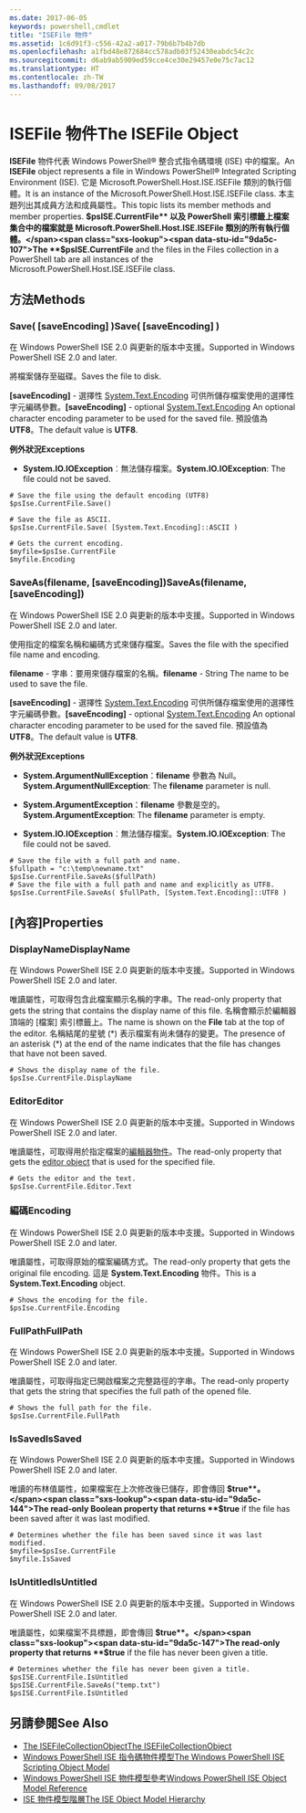 ```yaml
---
ms.date: 2017-06-05
keywords: powershell,cmdlet
title: "ISEFile 物件"
ms.assetid: 1c6d91f3-c556-42a2-a017-79b6b7b4b7db
ms.openlocfilehash: a1fbd48e872684cc578adb03f52430eabdc54c2c
ms.sourcegitcommit: d6ab9ab5909ed59cce4ce30e29457e0e75c7ac12
ms.translationtype: HT
ms.contentlocale: zh-TW
ms.lasthandoff: 09/08/2017
---
```

# <a name="the-isefile-object"></a><span data-ttu-id="9da5c-103">ISEFile 物件</span><span class="sxs-lookup"><span data-stu-id="9da5c-103">The ISEFile Object</span></span>
  <span data-ttu-id="9da5c-104">**ISEFile** 物件代表 Windows PowerShell® 整合式指令碼環境 (ISE) 中的檔案。</span><span class="sxs-lookup"><span data-stu-id="9da5c-104">An **ISEFile** object represents a file in Windows PowerShell® Integrated Scripting Environment (ISE).</span></span> <span data-ttu-id="9da5c-105">它是 Microsoft.PowerShell.Host.ISE.ISEFile 類別的執行個體。</span><span class="sxs-lookup"><span data-stu-id="9da5c-105">It is an instance of the Microsoft.PowerShell.Host.ISE.ISEFile class.</span></span> <span data-ttu-id="9da5c-106">本主題列出其成員方法和成員屬性。</span><span class="sxs-lookup"><span data-stu-id="9da5c-106">This topic lists its member methods and member properties.</span></span> <span data-ttu-id="9da5c-107">**$psISE.CurrentFile** 以及 PowerShell 索引標籤上檔案集合中的檔案就是 Microsoft.PowerShell.Host.ISE.ISEFile 類別的所有執行個體。</span><span class="sxs-lookup"><span data-stu-id="9da5c-107">The **$psISE.CurrentFile** and the files in the Files collection in a PowerShell tab are all instances of the Microsoft.PowerShell.Host.ISE.ISEFile class.</span></span>

## <a name="methods"></a><span data-ttu-id="9da5c-108">方法</span><span class="sxs-lookup"><span data-stu-id="9da5c-108">Methods</span></span>

### <a name="save-saveencoding-"></a><span data-ttu-id="9da5c-109">Save\( \[saveEncoding\] \)</span><span class="sxs-lookup"><span data-stu-id="9da5c-109">Save\( \[saveEncoding\] \)</span></span>
  <span data-ttu-id="9da5c-110">在 Windows PowerShell ISE 2.0 與更新的版本中支援。</span><span class="sxs-lookup"><span data-stu-id="9da5c-110">Supported in Windows PowerShell ISE 2.0 and later.</span></span> 

 <span data-ttu-id="9da5c-111">將檔案儲存至磁碟。</span><span class="sxs-lookup"><span data-stu-id="9da5c-111">Saves the file to disk.</span></span>

 <span data-ttu-id="9da5c-112">**\[saveEncoding\]** - 選擇性 [System.Text.Encoding](http://msdn.microsoft.com/library/system.text.encoding.aspx) 可供所儲存檔案使用的選擇性字元編碼參數。</span><span class="sxs-lookup"><span data-stu-id="9da5c-112">**\[saveEncoding\]** - optional [System.Text.Encoding](http://msdn.microsoft.com/library/system.text.encoding.aspx) An optional character encoding parameter to be used for the saved file.</span></span> <span data-ttu-id="9da5c-113">預設值為 **UTF8**。</span><span class="sxs-lookup"><span data-stu-id="9da5c-113">The default value is **UTF8**.</span></span>

 <span data-ttu-id="9da5c-114">**例外狀況**</span><span class="sxs-lookup"><span data-stu-id="9da5c-114">**Exceptions**</span></span>
 -   <span data-ttu-id="9da5c-115">**System.IO.IOException**︰無法儲存檔案。</span><span class="sxs-lookup"><span data-stu-id="9da5c-115">**System.IO.IOException**: The file could not be saved.</span></span>

```
# Save the file using the default encoding (UTF8)
$psIse.CurrentFile.Save()

# Save the file as ASCII.
$psIse.CurrentFile.Save( [System.Text.Encoding]::ASCII )

# Gets the current encoding.
$myfile=$psIse.CurrentFile
$myfile.Encoding

```

### <a name="saveasfilename-saveencoding"></a><span data-ttu-id="9da5c-116">SaveAs\(filename, \[saveEncoding\]\)</span><span class="sxs-lookup"><span data-stu-id="9da5c-116">SaveAs\(filename, \[saveEncoding\]\)</span></span>
  <span data-ttu-id="9da5c-117">在 Windows PowerShell ISE 2.0 與更新的版本中支援。</span><span class="sxs-lookup"><span data-stu-id="9da5c-117">Supported in Windows PowerShell ISE 2.0 and later.</span></span> 

 <span data-ttu-id="9da5c-118">使用指定的檔案名稱和編碼方式來儲存檔案。</span><span class="sxs-lookup"><span data-stu-id="9da5c-118">Saves the file with the specified file name and encoding.</span></span>

 <span data-ttu-id="9da5c-119">**filename** - 字串：要用來儲存檔案的名稱。</span><span class="sxs-lookup"><span data-stu-id="9da5c-119">**filename** - String The name to be used to save the file.</span></span>

 <span data-ttu-id="9da5c-120">**\[saveEncoding\]** - 選擇性 [System.Text.Encoding](http://msdn.microsoft.com/library/system.text.encoding.aspx) 可供所儲存檔案使用的選擇性字元編碼參數。</span><span class="sxs-lookup"><span data-stu-id="9da5c-120">**\[saveEncoding\]** - optional [System.Text.Encoding](http://msdn.microsoft.com/library/system.text.encoding.aspx) An optional character encoding parameter to be used for the saved file.</span></span> <span data-ttu-id="9da5c-121">預設值為 **UTF8**。</span><span class="sxs-lookup"><span data-stu-id="9da5c-121">The default value is **UTF8**.</span></span>

 <span data-ttu-id="9da5c-122">**例外狀況**</span><span class="sxs-lookup"><span data-stu-id="9da5c-122">**Exceptions**</span></span>
 -   <span data-ttu-id="9da5c-123">**System.ArgumentNullException**：**filename** 參數為 Null。</span><span class="sxs-lookup"><span data-stu-id="9da5c-123">**System.ArgumentNullException**: The **filename** parameter is null.</span></span>

- <span data-ttu-id="9da5c-124">**System.ArgumentException**：**filename** 參數是空的。</span><span class="sxs-lookup"><span data-stu-id="9da5c-124">**System.ArgumentException**: The **filename** parameter is empty.</span></span>

- <span data-ttu-id="9da5c-125">**System.IO.IOException**︰無法儲存檔案。</span><span class="sxs-lookup"><span data-stu-id="9da5c-125">**System.IO.IOException**: The file could not be saved.</span></span>

```
# Save the file with a full path and name. 
$fullpath = "c:\temp\newname.txt"
$psIse.CurrentFile.SaveAs($fullPath) 
# Save the file with a full path and name and explicitly as UTF8. 
$psIse.CurrentFile.SaveAs( $fullPath, [System.Text.Encoding]::UTF8 )

```

## <a name="properties"></a><span data-ttu-id="9da5c-126">[內容]</span><span class="sxs-lookup"><span data-stu-id="9da5c-126">Properties</span></span>

### <a name="displayname"></a><span data-ttu-id="9da5c-127">DisplayName</span><span class="sxs-lookup"><span data-stu-id="9da5c-127">DisplayName</span></span>
  <span data-ttu-id="9da5c-128">在 Windows PowerShell ISE 2.0 與更新的版本中支援。</span><span class="sxs-lookup"><span data-stu-id="9da5c-128">Supported in Windows PowerShell ISE 2.0 and later.</span></span>

 <span data-ttu-id="9da5c-129">唯讀屬性，可取得包含此檔案顯示名稱的字串。</span><span class="sxs-lookup"><span data-stu-id="9da5c-129">The read-only property that gets the string that contains the display name of this file.</span></span> <span data-ttu-id="9da5c-130">名稱會顯示於編輯器頂端的 [檔案] 索引標籤上。</span><span class="sxs-lookup"><span data-stu-id="9da5c-130">The name is shown on the **File** tab at the top of the editor.</span></span> <span data-ttu-id="9da5c-131">名稱結尾的星號 \(\*\) 表示檔案有尚未儲存的變更。</span><span class="sxs-lookup"><span data-stu-id="9da5c-131">The presence of an asterisk \(\*\) at the end of the name indicates that the file has changes that have not been saved.</span></span>

```
# Shows the display name of the file.
$psIse.CurrentFile.DisplayName

```

### <a name="editor"></a><span data-ttu-id="9da5c-132">Editor</span><span class="sxs-lookup"><span data-stu-id="9da5c-132">Editor</span></span>
  <span data-ttu-id="9da5c-133">在 Windows PowerShell ISE 2.0 與更新的版本中支援。</span><span class="sxs-lookup"><span data-stu-id="9da5c-133">Supported in Windows PowerShell ISE 2.0 and later.</span></span> 

 <span data-ttu-id="9da5c-134">唯讀屬性，可取得用於指定檔案的[編輯器物件](The-ISEEditor-Object.md)。</span><span class="sxs-lookup"><span data-stu-id="9da5c-134">The read-only property that gets the [editor object](The-ISEEditor-Object.md) that is used for the specified file.</span></span>

```
# Gets the editor and the text.
$psIse.CurrentFile.Editor.Text

```

### <a name="encoding"></a><span data-ttu-id="9da5c-135">編碼</span><span class="sxs-lookup"><span data-stu-id="9da5c-135">Encoding</span></span>
  <span data-ttu-id="9da5c-136">在 Windows PowerShell ISE 2.0 與更新的版本中支援。</span><span class="sxs-lookup"><span data-stu-id="9da5c-136">Supported in Windows PowerShell ISE 2.0 and later.</span></span> 

 <span data-ttu-id="9da5c-137">唯讀屬性，可取得原始的檔案編碼方式。</span><span class="sxs-lookup"><span data-stu-id="9da5c-137">The read-only property that gets the original file encoding.</span></span> <span data-ttu-id="9da5c-138">這是 **System.Text.Encoding** 物件。</span><span class="sxs-lookup"><span data-stu-id="9da5c-138">This is a **System.Text.Encoding** object.</span></span>

```
# Shows the encoding for the file. 
$psIse.CurrentFile.Encoding

```

### <a name="fullpath"></a><span data-ttu-id="9da5c-139">FullPath</span><span class="sxs-lookup"><span data-stu-id="9da5c-139">FullPath</span></span>
  <span data-ttu-id="9da5c-140">在 Windows PowerShell ISE 2.0 與更新的版本中支援。</span><span class="sxs-lookup"><span data-stu-id="9da5c-140">Supported in Windows PowerShell ISE 2.0 and later.</span></span> 

 <span data-ttu-id="9da5c-141">唯讀屬性，可取得指定已開啟檔案之完整路徑的字串。</span><span class="sxs-lookup"><span data-stu-id="9da5c-141">The read-only property that gets the string that specifies the full path of the opened file.</span></span>

```
# Shows the full path for the file. 
$psIse.CurrentFile.FullPath

```

### <a name="issaved"></a><span data-ttu-id="9da5c-142">IsSaved</span><span class="sxs-lookup"><span data-stu-id="9da5c-142">IsSaved</span></span>
  <span data-ttu-id="9da5c-143">在 Windows PowerShell ISE 2.0 與更新的版本中支援。</span><span class="sxs-lookup"><span data-stu-id="9da5c-143">Supported in Windows PowerShell ISE 2.0 and later.</span></span> 

 <span data-ttu-id="9da5c-144">唯讀的布林值屬性，如果檔案在上次修改後已儲存，即會傳回 **$true**。</span><span class="sxs-lookup"><span data-stu-id="9da5c-144">The read-only Boolean property that returns **$true** if the file has been saved after it was last modified.</span></span>

```
# Determines whether the file has been saved since it was last modified.
$myfile=$psIse.CurrentFile
$myfile.IsSaved

```

### <a name="isuntitled"></a><span data-ttu-id="9da5c-145">IsUntitled</span><span class="sxs-lookup"><span data-stu-id="9da5c-145">IsUntitled</span></span>
  <span data-ttu-id="9da5c-146">在 Windows PowerShell ISE 2.0 與更新的版本中支援。</span><span class="sxs-lookup"><span data-stu-id="9da5c-146">Supported in Windows PowerShell ISE 2.0 and later.</span></span> 

 <span data-ttu-id="9da5c-147">唯讀屬性，如果檔案不具標題，即會傳回 **$true**。</span><span class="sxs-lookup"><span data-stu-id="9da5c-147">The read-only property that returns **$true** if the file has never been given a title.</span></span>

```
# Determines whether the file has never been given a title.
$psISE.CurrentFile.IsUntitled
$psISE.CurrentFile.SaveAs("temp.txt")
$psISE.CurrentFile.IsUntitled

```

## <a name="see-also"></a><span data-ttu-id="9da5c-148">另請參閱</span><span class="sxs-lookup"><span data-stu-id="9da5c-148">See Also</span></span>
- [<span data-ttu-id="9da5c-149">The ISEFileCollectionObject</span><span class="sxs-lookup"><span data-stu-id="9da5c-149">The ISEFileCollectionObject</span></span>](The-ISEFileCollection-Object.md) 
- [<span data-ttu-id="9da5c-150">Windows PowerShell ISE 指令碼物件模型</span><span class="sxs-lookup"><span data-stu-id="9da5c-150">The Windows PowerShell ISE Scripting Object Model</span></span>](The-Windows-PowerShell-ISE-Scripting-Object-Model.md) 
- [<span data-ttu-id="9da5c-151">Windows PowerShell ISE 物件模型參考</span><span class="sxs-lookup"><span data-stu-id="9da5c-151">Windows PowerShell ISE Object Model Reference</span></span>](Windows-PowerShell-ISE-Object-Model-Reference.md)
- [<span data-ttu-id="9da5c-152">ISE 物件模型階層</span><span class="sxs-lookup"><span data-stu-id="9da5c-152">The ISE Object Model Hierarchy</span></span>](The-ISE-Object-Model-Hierarchy.md)
